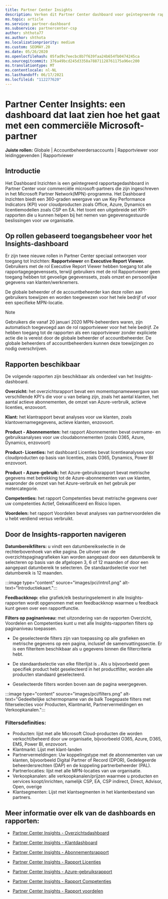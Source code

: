 ```yaml
---
title: Partner Center Insights
description: Verken dit Partner Center dashboard voor geïntegreerde rapportage. Bekijk hoe u het doet in KPI's voor verkoop en implementatie, klantontwikkeling en meer.
ms.topic: article
ms.service: partner-dashboard
ms.subservice: partnercenter-csp
author: shthota77
ms.author: shthota
ms.localizationpriority: medium
ms.custom: SEOMAY.20
ms.date: 05/26/2020
ms.openlocfilehash: 05fad9c7eecbc8b7f639faa24b654fb0474245ca
ms.sourcegitcommit: 376a49bcd245d3358a78871128761175a96ec200
ms.translationtype: MT
ms.contentlocale: nl-NL
ms.lasthandoff: 06/17/2021
ms.locfileid: "112277620"
---
```

# <a name="partner-center-insights---a-dashboard-that-shows-how-a-microsoft-commercial-partner-is-doing"></a>Partner Center Insights: een dashboard dat laat zien hoe het gaat met een commerciële Microsoft-partner

**Juiste rollen:** Globale | Accountbeheerdersaccounts | Rapportviewer voor leidinggevenden | Rapportviewer

## <a name="introduction"></a>Introductie

Het Dashboard Inzichten is een geïntegreerd rapportagedashboard in Partner Center voor commerciële microsoft-partners die zijn ingeschreven in het Microsoft Partner Network(MPN)-programma. Het Dashboard Inzichten biedt een 360-graden weergave van uw Key Performance Indicators (KPI) voor cloudproducten zoals Office, Azure, Dynamics en licentiemodellen zoals CSP en EA. Het toont een uitgebreide set KPI-rapporten die u kunnen helpen bij het nemen van gegevensgestuurde beslissingen voor uw organisatie. 

## <a name="role-based-access-control-to-the-insights-dashboard"></a>Op rollen gebaseerd toegangsbeheer voor het Insights-dashboard

Er zijn twee nieuwe rollen in Partner Center speciaal ontworpen voor toegang tot Inzichten: **Rapportviewer** en **Executive Report Viewer.** Gebruikers met de rol Executive Report Viewer hebben toegang tot alle rapportagegegevenssets, terwijl gebruikers met de rol Rapportviewer geen toegang hebben tot gevoelige gegevenssets, zoals omzet en persoonlijke gegevens van klanten/werknemers. 

De globale beheerder of de accountbeheerder kan deze rollen aan gebruikers toewijzen en worden toegewezen voor het hele bedrijf of voor een specifieke MPN-locatie.  

>[!Note] 
>Gebruikers die vanaf 20 januari 2020 MPN-beheerders waren, zijn automatisch toegevoegd aan de rol rapportviewer voor het hele bedrijf. Ze hebben toegang tot de rapporten als een rapportviewer zonder expliciete actie die is vereist door de globale beheerder of accountbeheerder. De globale beheerders of accountbeheerders kunnen deze toewijzingen zo nodig overschrijven. 

## <a name="reports-available"></a>Rapporten beschikbaar

De volgende rapporten zijn beschikbaar als onderdeel van het Insights-dashboard.

**Overzicht:** het overzichtsrapport bevat een momentopnameweergave van verschillende KPI's die voor u van belang zijn, zoals het aantal klanten, het aantal actieve abonnementen, de omzet van Azure-verbruik, actieve licenties, enzovoort.

**Klant:** het klantrapport bevat analyses voor uw klanten, zoals klantovernamegegevens, actieve klanten, enzovoort.

**Product - Abonnementen:** het rapport Abonnementen bevat overname- en gebruiksanalyses voor uw cloudabonnementen (zoals O365, Azure, Dynamics, enzovoort)

**Product- Licenties:** het dashboard Licenties bevat licentieanalyses voor cloudproducten op basis van licenties, zoals O365, Dynamics, Power BI enzovoort.

**Product - Azure-gebruik:** het Azure-gebruiksrapport bevat metrische gegevens met betrekking tot de Azure-abonnementen van uw klanten, waaronder de omzet van het Azure-verbruik en het gebruik per metercategorie.

**Competenties:** het rapport Competenties bevat metrische gegevens over uw competenties Actief, Gekwalificeerd en Risico lopen.

**Voordelen:** het rapport Voordelen bevat analyses van partnervoordelen die u hebt verdiend versus verbruikt.

## <a name="navigating-the-insights-reports"></a>Door de Insights-rapporten navigeren

**Datumbereikfilters:** u vindt een datumbereikselectie in de rechterbovenhoek van elke pagina. De uitvoer van de overzichtspaginagrafieken kan worden aangepast door een datumbereik te selecteren op basis van de afgelopen 3, 6 of 12 maanden of door een aangepast datumbereik te selecteren. De standaardselectie voor het datumbereik is 12 maanden. 

:::image type="content" source="images/pci/intro1.png" alt-text="Introductiekaart.":::

**Feedbackknop:** elke grafiek/elk besturingselement in alle Insights-rapporten wordt opgenomen met een feedbackknop waarmee u feedback kunt geven over een rapportfunctie. 

 
**Filters op paginaniveau:** met uitzondering van de rapporten Overzicht, Voordelen en Competenties kunt u met alle Insights-rapporten filters op paginaniveau toepassen. 

- De geselecteerde filters zijn van toepassing op alle grafieken en metrische gegevens op een pagina, inclusief de samenvattingssectie. Er is een filteritem beschikbaar als u gegevens binnen die filtercriteria hebt. 

- De standaardselectie van elke filterlijst is **.** Als u bijvoorbeeld geen specifiek product hebt geselecteerd in het productfilter, worden alle producten standaard geselecteerd.

- Geselecteerde filters worden boven aan de pagina weergegeven. 

:::image type="content" source="images/pci/filters.png" alt-text="Gedeeltelijke schermopname van de balk Toegepaste filters met filterselecties voor Producten, Klantmarkt, Partnervermeldingen en Verkoopkanalen.":::

### <a name="filters-definitions"></a>Filtersdefinities:

- Producten: lijst met alle Microsoft Cloud-producten die worden verkocht/beheerd door uw organisatie, bijvoorbeeld O365, Azure, D365, EMS, Power BI, enzovoort.
- Klantmarkt: Lijst met klant-landen
- Partnervermeldingen: Uw koppelingstype met de abonnementen van uw klanten, bijvoorbeeld Digital Partner of Record (DPOR), Gedelegeerde beheerdersrechten (DAP) en de koppeling partnerbeheerder (PAL). 
- Partnerlocaties: lijst met alle MPN-locaties van uw organisatie.
- Verkoopkanalen: alle verkoopkanalen/prijzen waarmee u producten en services koopt/inrichten, namelijk CSP, EA, CSP indirect, Direct, Advisor, Open, overige
- Klantsegmenten: Lijst met klantsegmenten in het klantenbestand van partners.

## <a name="read-about-each-of-the-dashboards-and-reports"></a>Meer informatie over elk van de dashboards en rapporten:

- [Partner Center Insights - Overzichtsdashboard](pci-overview-report.md)

- [Partner Center Insights - Klantdashboard](pci-customer-report.md)

- [Partner Center Insights - Abonnementsrapport](pci-product-subscriptions-report.md)

- [Partner Center Insights - Rapport Licenties](pci-product-licenses-report.md)

- [Partner Center Insights - Azure-gebruiksrapport](pci-azure-usage-report.md)

- [Partner Center Insights - Rapport Competenties](pci-competencies-report.md)

- [Partner Center Insights - Rapport voordelen](pci-benefits-report.md)
